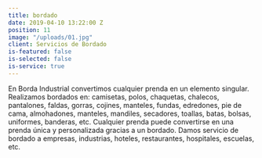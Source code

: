 ```yaml
---
title: bordado
date: 2019-04-10 13:22:00 Z
position: 11
image: "/uploads/01.jpg"
client: Servicios de Bordado
is-featured: false
is-selected: false
is-service: true
---
```

En Borda Industrial convertimos cualquier prenda en un elemento singular. Realizamos bordados en: camisetas, polos, chaquetas, chalecos, pantalones, faldas, gorras, cojines, manteles, fundas, edredones, pie de cama, almohadones, manteles, mandiles, secadores, toallas, batas, bolsas, uniformes, banderas, etc. Cualquier prenda puede convertirse en una prenda única y personalizada gracias a un bordado. Damos servicio de bordado a empresas, industrias, hoteles, restaurantes, hospitales, escuelas, etc.
